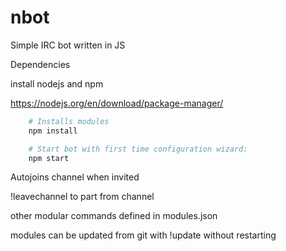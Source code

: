 # nbot
Simple IRC bot written in JS

Dependencies

install nodejs and npm

https://nodejs.org/en/download/package-manager/

``` bash
    # Installs modules
    npm install

    # Start bot with first time configuration wizard:
    npm start

```

Autojoins channel when invited

!leavechannel to part from channel

other modular commands defined in modules.json

modules can be updated from git with !update without restarting
